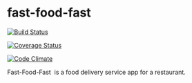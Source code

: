# fast-food-fast
[![Build Status](https://travis-ci.com/Basitomania/Fast-Food-Fast.svg?branch=develop)](https://travis-ci.com/Basitomania/Fast-Food-Fast)

[![Coverage Status](https://coveralls.io/repos/github/Basitomania/Fast-Food-Fast/badge.svg)](https://coveralls.io/github/Basitomania/Fast-Food-Fast)

[![Code Climate](https://codeclimate.com/github/codeclimate/codeclimate/badges/gpa.svg)](https://codeclimate.com/github/github/Basitomania/Fast-Food-Fast)

Fast-Food-Fast ​ is a food delivery service app for a restaurant.